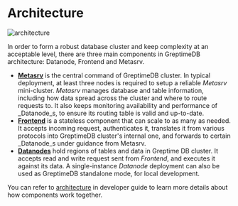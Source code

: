 # Architecture

![architecture](/architecture-2.png)

In order to form a robust database cluster and keep complexity at an acceptable
level, there are three main components in GreptimeDB architecture: Datanode,
Frontend and Metasrv.

- [**Metasrv**](/developer-guide/metasrv/overview.md) is the central command of
  GreptimeDB cluster. In typical deployment, at least three nodes is required to
  setup a reliable _Metasrv_ mini-cluster. _Metasrv_ manages database and table
  information, including how data spread across the cluster and where to route
  requests to. It also keeps monitoring availability and performance of \_Datanode_s,
  to ensure its routing table is valid and up-to-date.
- [**Frontend**](/developer-guide/frontend/overview.md) is a stateless
  component that can scale to as many as needed. It accepts incoming request,
  authenticates it, translates it from various protocols into GreptimeDB
  cluster's internal one, and forwards to certain \_Datanode_s under guidance from Metasrv.
- [**Datanodes**](/developer-guide/datanode/overview.md) hold regions of
  tables and data in Greptime DB cluster. It accepts read and write request sent
  from _Frontend_, and executes it against its data. A single-instance
  _Datanode_ deployment can also be used as GreptimeDB standalone mode, for
  local development.

You can refer to [architecture](/developer-guide/overview.md) in developer guide to learn more details about how components work together.
